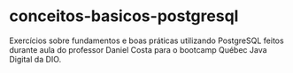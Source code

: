 # conceitos-basicos-postgresql
Exercícios sobre fundamentos e boas práticas utilizando PostgreSQL feitos durante aula do professor Daniel Costa para o bootcamp Québec Java Digital da DIO.
